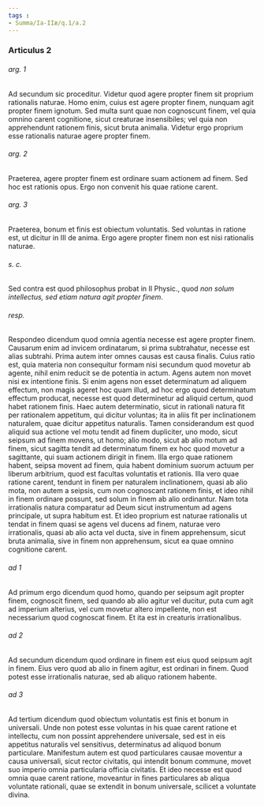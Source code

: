 ```yaml
---
tags : 
- Summa/Ia-IIæ/q.1/a.2
---
```


### Articulus 2

###### arg. 1
Ad secundum sic proceditur. Videtur quod agere propter finem sit proprium rationalis naturae. Homo enim, cuius est agere propter finem, nunquam agit propter finem ignotum. Sed multa sunt quae non cognoscunt finem, vel quia omnino carent cognitione, sicut creaturae insensibiles; vel quia non apprehendunt rationem finis, sicut bruta animalia. Videtur ergo proprium esse rationalis naturae agere propter finem.

###### arg. 2
Praeterea, agere propter finem est ordinare suam actionem ad finem. Sed hoc est rationis opus. Ergo non convenit his quae ratione carent.

###### arg. 3
Praeterea, bonum et finis est obiectum voluntatis. Sed voluntas in ratione est, ut dicitur in III de anima. Ergo agere propter finem non est nisi rationalis naturae.

###### s. c.
Sed contra est quod philosophus probat in II Physic., quod *non solum intellectus, sed etiam natura agit propter finem*.

###### resp.
Respondeo dicendum quod omnia agentia necesse est agere propter finem. Causarum enim ad invicem ordinatarum, si prima subtrahatur, necesse est alias subtrahi. Prima autem inter omnes causas est causa finalis. Cuius ratio est, quia materia non consequitur formam nisi secundum quod movetur ab agente, nihil enim reducit se de potentia in actum. Agens autem non movet nisi ex intentione finis. Si enim agens non esset determinatum ad aliquem effectum, non magis ageret hoc quam illud, ad hoc ergo quod determinatum effectum producat, necesse est quod determinetur ad aliquid certum, quod habet rationem finis. Haec autem determinatio, sicut in rationali natura fit per rationalem appetitum, qui dicitur voluntas; ita in aliis fit per inclinationem naturalem, quae dicitur appetitus naturalis. Tamen considerandum est quod aliquid sua actione vel motu tendit ad finem dupliciter, uno modo, sicut seipsum ad finem movens, ut homo; alio modo, sicut ab alio motum ad finem, sicut sagitta tendit ad determinatum finem ex hoc quod movetur a sagittante, qui suam actionem dirigit in finem. Illa ergo quae rationem habent, seipsa movent ad finem, quia habent dominium suorum actuum per liberum arbitrium, quod est facultas voluntatis et rationis. Illa vero quae ratione carent, tendunt in finem per naturalem inclinationem, quasi ab alio mota, non autem a seipsis, cum non cognoscant rationem finis, et ideo nihil in finem ordinare possunt, sed solum in finem ab alio ordinantur. Nam tota irrationalis natura comparatur ad Deum sicut instrumentum ad agens principale, ut supra habitum est. Et ideo proprium est naturae rationalis ut tendat in finem quasi se agens vel ducens ad finem, naturae vero irrationalis, quasi ab alio acta vel ducta, sive in finem apprehensum, sicut bruta animalia, sive in finem non apprehensum, sicut ea quae omnino cognitione carent.

###### ad 1
Ad primum ergo dicendum quod homo, quando per seipsum agit propter finem, cognoscit finem, sed quando ab alio agitur vel ducitur, puta cum agit ad imperium alterius, vel cum movetur altero impellente, non est necessarium quod cognoscat finem. Et ita est in creaturis irrationalibus.

###### ad 2
Ad secundum dicendum quod ordinare in finem est eius quod seipsum agit in finem. Eius vero quod ab alio in finem agitur, est ordinari in finem. Quod potest esse irrationalis naturae, sed ab aliquo rationem habente.

###### ad 3
Ad tertium dicendum quod obiectum voluntatis est finis et bonum in universali. Unde non potest esse voluntas in his quae carent ratione et intellectu, cum non possint apprehendere universale, sed est in eis appetitus naturalis vel sensitivus, determinatus ad aliquod bonum particulare. Manifestum autem est quod particulares causae moventur a causa universali, sicut rector civitatis, qui intendit bonum commune, movet suo imperio omnia particularia officia civitatis. Et ideo necesse est quod omnia quae carent ratione, moveantur in fines particulares ab aliqua voluntate rationali, quae se extendit in bonum universale, scilicet a voluntate divina.

